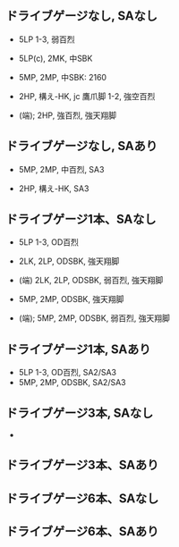 ## ドライブゲージなし, SAなし

- 5LP 1-3, 弱百烈
- 5LP(c), 2MK, 中SBK

- 5MP, 2MP, 中SBK: 2160

- 2HP, 構え-HK, jc 鷹爪脚 1-2, 強空百烈
- (端); 2HP, 強百烈, 強天翔脚

## ドライブゲージなし, SAあり

- 5MP, 2MP, 中百烈, SA3

- 2HP, 構え-HK, SA3

## ドライブゲージ1本、SAなし

- 5LP 1-3, OD百烈
- 2LK, 2LP, ODSBK, 強天翔脚
- (端) 2LK, 2LP, ODSBK, 弱百烈, 強天翔脚

- 5MP, 2MP, ODSBK, 強天翔脚
- (端); 5MP, 2MP, ODSBK, 弱百烈, 強天翔脚

## ドライブゲージ1本, SAあり

- 5LP 1-3, OD百烈, SA2/SA3
- 5MP, 2MP, ODSBK, SA2/SA3

## ドライブゲージ3本, SAなし

-

## ドライブゲージ3本、SAあり

## ドライブゲージ6本、SAなし

## ドライブゲージ6本、SAあり
